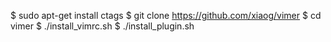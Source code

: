 $ sudo apt-get install ctags
$ git clone https://github.com/xiaog/vimer
$ cd vimer
$ ./install_vimrc.sh
$ ./install_plugin.sh

